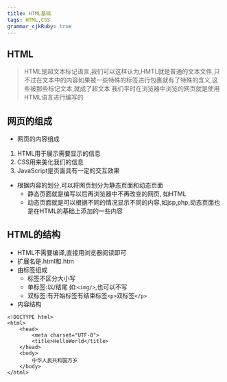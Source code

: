 ```yaml
---
title: HTML基础
tags: HTML,CSS
grammar_cjkRuby: true
---
```


## HTML
> HTML是超文本标记语言,我们可以这样认为,HMTL就是普通的文本文件,只不过在文本中的内容如果被一些特殊的标签进行包裹就有了特殊的含义,这些被那些标记文本,就成了超文本
> 我们平时在浏览器中浏览的网页就是使用HTML语言进行编写的

## 网页的组成
- 网页的内容组成

1. HTML用于展示需要显示的信息
2. CSS用来美化我们的信息
3. JavaScript是页面具有一定的交互效果

- 根据内容的划分,可以将网页划分为静态页面和动态页面
	- 静态页面就是编写以后再浏览器中不再改变的网页, 如HTML
	- 动态页面就是可以根据不同的情况显示不同的内容,如jsp,php,动态页面也是在HTML的基础上添加的一些内容


## HTML的结构
- HTML不需要编译,直接用浏览器阅读即可
- 扩展名是.html和.htm
- 由标签组成
	- 标签不区分大小写
	- 单标签:以/结尾 如:`<img/>`,也可以不写
	- 双标签:有开始标签有结束标签`<p>`双标签`</p>`
- 内容结构

``` stylus
<!DOCTYPE html>
<html>
	<head>
		<meta charset="UTF-8">
		<title>HelloWorld</title>
	</head>
	<body>
		中华人民共和国万岁
	</body>
</html>
```
